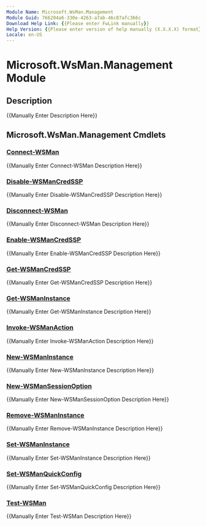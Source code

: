```yaml
---
Module Name: Microsoft.WsMan.Management
Module Guid: 766204a6-330e-4263-a7ab-46c87afc366c
Download Help Link: {{Please enter FwLink manually}}
Help Version: {{Please enter version of help manually (X.X.X.X) format}}
Locale: en-US
---
```


# Microsoft.WsMan.Management Module
## Description
{{Manually Enter Description Here}}

## Microsoft.WsMan.Management Cmdlets
### [Connect-WSMan](Connect-WSMan.md)
{{Manually Enter Connect-WSMan Description Here}}

### [Disable-WSManCredSSP](Disable-WSManCredSSP.md)
{{Manually Enter Disable-WSManCredSSP Description Here}}

### [Disconnect-WSMan](Disconnect-WSMan.md)
{{Manually Enter Disconnect-WSMan Description Here}}

### [Enable-WSManCredSSP](Enable-WSManCredSSP.md)
{{Manually Enter Enable-WSManCredSSP Description Here}}

### [Get-WSManCredSSP](Get-WSManCredSSP.md)
{{Manually Enter Get-WSManCredSSP Description Here}}

### [Get-WSManInstance](Get-WSManInstance.md)
{{Manually Enter Get-WSManInstance Description Here}}

### [Invoke-WSManAction](Invoke-WSManAction.md)
{{Manually Enter Invoke-WSManAction Description Here}}

### [New-WSManInstance](New-WSManInstance.md)
{{Manually Enter New-WSManInstance Description Here}}

### [New-WSManSessionOption](New-WSManSessionOption.md)
{{Manually Enter New-WSManSessionOption Description Here}}

### [Remove-WSManInstance](Remove-WSManInstance.md)
{{Manually Enter Remove-WSManInstance Description Here}}

### [Set-WSManInstance](Set-WSManInstance.md)
{{Manually Enter Set-WSManInstance Description Here}}

### [Set-WSManQuickConfig](Set-WSManQuickConfig.md)
{{Manually Enter Set-WSManQuickConfig Description Here}}

### [Test-WSMan](Test-WSMan.md)
{{Manually Enter Test-WSMan Description Here}}


